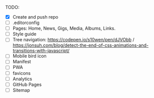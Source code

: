 TODO:

- [x] Create and push repo
- [ ] .editorconfig
- [ ] Pages: Home, News, Gigs, Media, Albums, Links.
- [ ] Style guide
- [ ] Tree navigation: https://codepen.io/s10wen/pen/dJVObb / https://jonsuh.com/blog/detect-the-end-of-css-animations-and-transitions-with-javascript/
- [ ] Mobile bird icon
- [ ] Manifest
- [ ] PWA
- [ ] favicons
- [ ] Analytics
- [ ] GitHub Pages
- [ ] Sitemap

